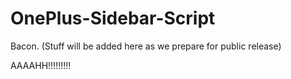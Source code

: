 OnePlus-Sidebar-Script
======================

Bacon. (Stuff will be added here as we prepare for public release)



AAAAHH!!!!!!!!!
